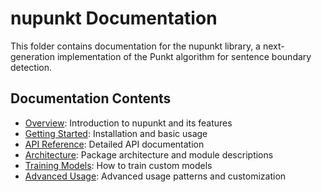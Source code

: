 # nupunkt Documentation

This folder contains documentation for the nupunkt library, a next-generation implementation of the Punkt algorithm for sentence boundary detection.

## Documentation Contents

- [Overview](overview.md): Introduction to nupunkt and its features
- [Getting Started](getting_started.md): Installation and basic usage
- [API Reference](api_reference.md): Detailed API documentation
- [Architecture](architecture.md): Package architecture and module descriptions
- [Training Models](training_models.md): How to train custom models
- [Advanced Usage](advanced_usage.md): Advanced usage patterns and customization